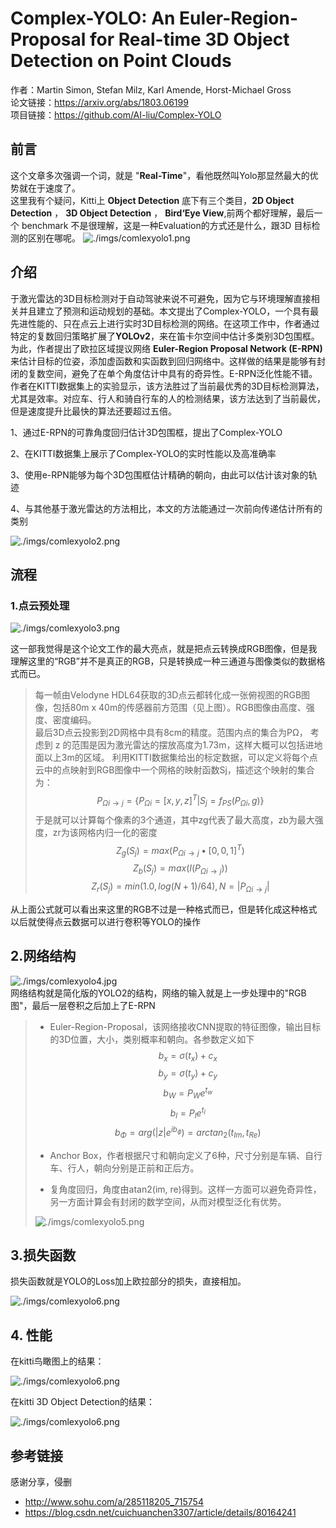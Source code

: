 # Complex-YOLO: An Euler-Region-Proposal for Real-time 3D Object Detection on Point Clouds

作者：Martin Simon, Stefan Milz, Karl Amende, Horst-Michael Gross  
论文链接：https://arxiv.org/abs/1803.06199  
项目链接：https://github.com/AI-liu/Complex-YOLO

## 前言

这个文章多次强调一个词，就是 "**Real-Time**"，看他既然叫Yolo那显然最大的优势就在于速度了。  
这里我有个疑问，Kitti上  **Object Detection** 底下有三个类目，**2D Object Detection** ， **3D Object Detection** ， **Bird‘Eye View**,前两个都好理解，最后一个 benchmark 不是很理解，这是一种Evaluation的方式还是什么，跟3D 目标检测的区别在哪呢。
![./imgs/comlexyolo1.png](./imgs/complexyolo1.png "./imgs/complexyolo1.png")

## 介绍

于激光雷达的3D目标检测对于自动驾驶来说不可避免，因为它与环境理解直接相关并且建立了预测和运动规划的基础。本文提出了Complex-YOLO，一个具有最先进性能的、只在点云上进行实时3D目标检测的网络。在这项工作中，作者通过特定的复数回归策略扩展了**YOLOv2**，来在笛卡尔空间中估计多类别3D包围框。为此，作者提出了欧拉区域提议网络 **Euler-Region Proposal Network (E-RPN)** 来估计目标的位姿，添加虚函数和实函数到回归网络中。这样做的结果是能够有封闭的复数空间，避免了在单个角度估计中具有的奇异性。E-RPN泛化性能不错。作者在KITTI数据集上的实验显示，该方法胜过了当前最优秀的3D目标检测算法，尤其是效率。对应车、行人和骑自行车的人的检测结果，该方法达到了当前最优，但是速度提升比最快的算法还要超过五倍。

1、通过E-RPN的可靠角度回归估计3D包围框，提出了Complex-YOLO

2、在KITTI数据集上展示了Complex-YOLO的实时性能以及高准确率

3、使用e-RPN能够为每个3D包围框估计精确的朝向，由此可以估计该对象的轨迹

4、与其他基于激光雷达的方法相比，本文的方法能通过一次前向传递估计所有的类别

![./imgs/comlexyolo2.png](./imgs/complexyolo2.png "./imgs/complexyolo2.png")

## 流程
### 1.点云预处理
![./imgs/comlexyolo3.png](./imgs/complexyolo3.png "./imgs/complexyolo3.png")

这一部我觉得是这个论文工作的最大亮点，就是把点云转换成RGB图像，但是我理解这里的“RGB”并不是真正的RGB，只是转换成一种三通道与图像类似的数据格式而已。

>每一帧由Velodyne HDL64获取的3D点云都转化成一张俯视图的RGB图像，包括80m x 40m的传感器前方范围（见上图）。RGB图像由高度、强度、密度编码。  
最后3D点云投影到2D网格中具有8cm的精度。范围内点的集合为PΩ，  考虑到 z 的范围是因为激光雷达的摆放高度为1.73m，这样大概可以包括进地面以上3m的区域。
利用KITTI数据集给出的标定数据，可以定义将每个点云中的点映射到RGB图像中一个网格的映射函数Sj，描述这个映射的集合为：  
$$ P_{Ωi→j} = \{ P_{Ωi} = [x,y,z]^{T}|S_{j} = f_{PS}(P_{Ωi},g)\} $$ 
于是就可以计算每个像素的3个通道，其中zg代表了最大高度，zb为最大强度，zr为该网格内归一化的密度
$$ Z_{g}(S_{j}) = max(P_{\Omega i \to j} \bullet[0,0,1]^{T})$$
$$ Z_{b}(S_{j}) = max(I(P_{\Omega i \to j}))$$
$$ Z_{r}(S_{j}) = min(1.0,log(N+1)/64),N = |P_{\Omega i \to j}|$$

从上面公式就可以看出来这里的RGB不过是一种格式而已，但是转化成这种格式以后就使得点云数据可以进行卷积等YOLO的操作

## 2.网络结构

![./imgs/comlexyolo4.jpg](./imgs/complexyolo4.jpg "./imgs/complexyolo4.jpg")  
网络结构就是简化版的YOLO2的结构，网络的输入就是上一步处理中的"RGB图"，最后一层卷积之后加上了E-RPN
> - Euler-Region-Proposal，该网络接收CNN提取的特征图像，输出目标的3D位置，大小，类别概率和朝向。各参数定义如下
$$b_{x} = \sigma(t_{x})+c_{x}  $$
$$b_{y} = \sigma(t_{y})+c_{y}  $$
$$b_{W} = P_{W}e^{t_{w}}  $$
$$b_{l} = P_{l}e^{t_{l}}  $$
$$b_{\Phi} = arg(|z|e^{ib_{\phi}})=arctan_{2}(t_{Im},t_{Re})  $$
> -  Anchor Box，作者根据尺寸和朝向定义了6种，尺寸分别是车辆、自行车、行人，朝向分别是正前和正后方。
> 
> -  复角度回归，角度由atan2(im, re)得到。这样一方面可以避免奇异性，另一方面计算会有封闭的数学空间，从而对模型泛化有优势。
> 
> ![./imgs/comlexyolo5.png](./imgs/complexyolo5.png "./imgs/complexyolo5.png")  
## 3.损失函数

损失函数就是YOLO的Loss加上欧拉部分的损失，直接相加。

![./imgs/comlexyolo6.png](./imgs/complexyolo6.png "./imgs/complexyolo6.png")  

## 4. 性能

在kitti鸟瞰图上的结果： 

![./imgs/comlexyolo6.png](./imgs/complexyolo8.png "./imgs/complexyolo6.png")  

在kitti 3D Object Detection的结果： 

![./imgs/comlexyolo6.png](./imgs/complexyolo9.png "./imgs/complexyolo6.png") 

## 参考链接
感谢分享，侵删
- http://www.sohu.com/a/285118205_715754
- https://blog.csdn.net/cuichuanchen3307/article/details/80164241
